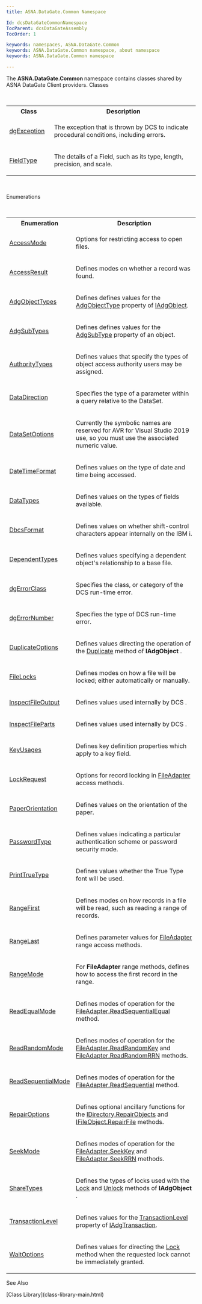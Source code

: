 ```yaml
---
title: ASNA.DataGate.Common Namespace

Id: dcsDataGateCommonNamespace
TocParent: dcsDataGateAssembly
TocOrder: 1

keywords: namespaces, ASNA.DataGate.Common
keywords: ASNA.DataGate.Common namespace, about namespace
keywords: ASNA.DataGate.Common namespace

---
```


The <span style="FONT-WEIGHT: bold">ASNA.DataGate.Common </span>namespace contains classes shared by ASNA DataGate Client providers.
Classes

<br />

<table class="dtTABLE" id="Table2" x-use-null-cells="x-use-null-cells" style="border-spacing: 0px;     x-cell-content-align: Top" cellspacing="0">
          <colgroup span="1">
            <col span="1" style="WIDTH: 20%" />
            <col span="1" style="WIDTH: 70%" />
          </colgroup>
          <tr>
            <th colspan="1" rowspan="1">
							Class
						</th>
            <th colspan="1" rowspan="1">
							Description
						</th>
          </tr>
          <tr>
            <td colspan="1" rowspan="1">

[dgException](dgexception-class.html) 
</td>
            <td colspan="1" rowspan="1">

The exception that is thrown by DCS to indicate procedural conditions, including errors.
</td>
          </tr>
          <tr>
            <td colspan="1" rowspan="1">

[FieldType](field-type-class.html) 
</td>
            <td colspan="1" rowspan="1">

The details of a Field, such as its type, length, precision, and scale. 
</td>
          </tr>
</table>

<br />

Enumerations

<br />

<table class="dtTABLE" id="table3" x-use-null-cells="x-use-null-cells" style="border-spacing: 0px;     x-cell-content-align: Top" cellspacing="0">
          <colgroup span="1">
            <col span="1" style="WIDTH: 20%" />
            <col span="1" style="WIDTH: 70%" />
          </colgroup>
          <tr>
            <th colspan="1" rowspan="1">
								Enumeration
							</th>
            <th colspan="1" rowspan="1">
								Description
							</th>
          </tr>
          <tr>
            <td colspan="1" rowspan="1">

[AccessMode](access-mode-enumeration.html) 
</td>
            <td colspan="1" rowspan="1">

Options for restricting access to open files.
</td>
          </tr>
          <tr>
            <td colspan="1" rowspan="1">

[AccessResult](access-result-enumeration.html) 
</td>
            <td colspan="1" rowspan="1">

Defines modes on whether a record was found. 
</td>
          </tr>
          <tr>
            <td colspan="1" rowspan="1">

[AdgObjectTypes](adg-object-types-enumeration.html) 
</td>
            <td colspan="1" rowspan="1">

Defines defines values for the [ AdgObjectType](iadg-object-class-adg-object-type-property.html) property of [IAdgObject](iadg-object-class.html). 
</td>
          </tr>
          <tr>
            <td colspan="1" rowspan="1">

[AdgSubTypes](adg-subtypes-enumeration.html) 
</td>
            <td colspan="1" rowspan="1">

Defines defines values for the [AdgSubType](iadg-object-class-adg-subtype-property.html) property of an object. 
</td>
          </tr>
          <tr>
            <td colspan="1" rowspan="1">

[AuthorityTypes](authority-types-enumeration.html) 
</td>
            <td colspan="1" rowspan="1">

Defines values that specify the types of object access authority users may be assigned. 
</td>
          </tr>
          <tr>
            <td colspan="1" rowspan="1">

[DataDirection](data-direction-enumeration.html) 
</td>
            <td colspan="1" rowspan="1">

Specifies the type of a parameter within a query relative to the DataSet.
</td>
          </tr>
          <tr>
            <td colspan="1" rowspan="1">

[DataSetOptions](dataset-options-enumeration.html) 
</td>
            <td colspan="1" rowspan="1">

Currently the symbolic names are reserved for AVR for Visual Studio 2019 use, so you must use the associated numeric value.
</td>
          </tr>
          <tr>
            <td colspan="1" rowspan="1">

[DateTimeFormat](date-time-format-enumeration.html) 
</td>
            <td colspan="1" rowspan="1">

Defines values on the type of date and time being accessed.
</td>
          </tr>
          <tr>
            <td colspan="1" rowspan="1">

[DataTypes](data-types-enumeration.html) 
</td>
            <td colspan="1" rowspan="1">

Defines values on the types of fields available.
</td>
          </tr>
          <tr>
            <td colspan="1" rowspan="1">

[DbcsFormat](dbcs-format-enumeration.html) 
</td>
            <td colspan="1" rowspan="1">

Defines values on whether shift-control characters appear internally on the IBM i.
</td>
          </tr>
          <tr>
            <td colspan="1" rowspan="1">

[DependentTypes](dependent-types-enumeration.html) 
</td>
            <td colspan="1" rowspan="1">

Defines values specifying a dependent object's relationship to a base file.
</td>
          </tr>
          <tr>
            <td colspan="1" rowspan="1">

[dgErrorClass](dgerror-class-enumeration.html) 
</td>
            <td colspan="1" rowspan="1">

Specifies the class, or category of the DCS run-time error.
</td>
          </tr>
          <tr>
            <td colspan="1" rowspan="1">

[dgErrorNumber](dgerror-number-enumeration.html) 
</td>
            <td colspan="1" rowspan="1">

Specifies the type of DCS run-time error.
</td>
          </tr>
          <tr>
            <td colspan="1" rowspan="1">

[DuplicateOptions](duplicate-options-enumeration.html) 
</td>
            <td colspan="1" rowspan="1">

Defines values directing the operation of the [ Duplicate](iadg-object-class-duplicate-method.html) method of **IAdgObject** .
</td>
          </tr>
          <tr>
            <td colspan="1" rowspan="1">

[FileLocks](file-locks-enumeration.html) 
</td>
            <td colspan="1" rowspan="1">

Defines modes on how a file will be locked; either automatically or manually. 
</td>
          </tr>
          <tr>
            <td colspan="1" rowspan="1">

[InspectFileOutput](inspect-file-output-enumeration.html) 
</td>
            <td colspan="1" rowspan="1">

Defines values used internally by DCS .
</td>
          </tr>
          <tr>
            <td colspan="1" rowspan="1">

[InspectFileParts](inspect-file-parts-enumeration.html) 
</td>
            <td colspan="1" rowspan="1">

Defines values used internally by DCS .
</td>
          </tr>
          <tr>
            <td colspan="1" rowspan="1">

[KeyUsages](key-usages-enumeration.html) 
</td>
            <td colspan="1" rowspan="1">

Defines key definition properties which apply to a key field.
</td>
          </tr>
          <tr>
            <td colspan="1" rowspan="1">

[LockRequest](lock-request-enumeration.html) 
</td>
            <td colspan="1" rowspan="1">

Options for record locking in [FileAdapter](file-adapter-class.html) access methods.
</td>
          </tr>
          <tr>
            <td colspan="1" rowspan="1">

[PaperOrientation](paper-orientation-enumeration.html) 
</td>
            <td colspan="1" rowspan="1">

Defines values on the orientation of the paper.
</td>
          </tr>
          <tr>
            <td colspan="1" rowspan="1">

[PasswordType](password-type-enumeration.html) 
</td>
            <td colspan="1" rowspan="1">

Defines values indicating a particular authentication scheme or password security mode.
</td>
          </tr>
          <tr>
            <td colspan="1" rowspan="1">

[PrintTrueType](print-true-type-enumeration.html) 
</td>
            <td colspan="1" rowspan="1">

Defines values whether the True Type font will be used. 
</td>
          </tr>
          <tr>
            <td colspan="1" rowspan="1">

[RangeFirst](range-first-enumeration.html) 
</td>
            <td colspan="1" rowspan="1">

Defines modes on how records in a file will be read, such as reading a range of records.
</td>
          </tr>
          <tr>
            <td colspan="1" rowspan="1">

[RangeLast](range-last-enumeration.html) 
</td>
            <td colspan="1" rowspan="1">

Defines parameter values for [FileAdapter](file-adapter-class.html) range access methods.
</td>
          </tr>
          <tr>
            <td colspan="1" rowspan="1">

[RangeMode](range-mode-enumeration.html) 
</td>
            <td colspan="1" rowspan="1">

For **FileAdapter** range methods, defines how to access the first record in the range.
</td>
          </tr>
          <tr>
            <td colspan="1" rowspan="1">

[ReadEqualMode](read-equal-mode-enumeration.html) 
</td>
            <td colspan="1" rowspan="1">

Defines modes of operation for the [ FileAdapter.ReadSequentialEqual](file-adapter-class-read-sequential-equal-method.html) method.
</td>
          </tr>
          <tr>
            <td colspan="1" rowspan="1">

[ReadRandomMode](read-random-mode-enumeration.html) 
</td>
            <td colspan="1" rowspan="1">

Defines modes of operation for the [ FileAdapter.ReadRandomKey](file-adapter-class-read-random-key-method.html) and [ FileAdapter.ReadRandomRRN](file-adapter-class-read-random-rrn-method.html) methods.
</td>
          </tr>
          <tr>
            <td colspan="1" rowspan="1">

[ReadSequentialMode](read-sequential-mode-enumeration.html) 
</td>
            <td colspan="1" rowspan="1">

Defines modes of operation for the [ FileAdapter.ReadSequential](file-adapter-class-read-sequential-method.html) method.
</td>
          </tr>
          <tr>
            <td colspan="1" rowspan="1">

[RepairOptions](repair-options-enumeration.html) 
</td>
            <td colspan="1" rowspan="1">

Defines optional ancillary functions for the [ IDirectory.RepairObjects](idirectory-class-repair-objects-method.html) and [ IFileObject.RepairFile](ifile-object-class-repair-file-method.html) methods. 
</td>
          </tr>
          <tr>
            <td colspan="1" rowspan="1">

[SeekMode](seek-mode-enumeration.html) 
</td>
            <td colspan="1" rowspan="1">

Defines modes of operation for the [FileAdapter.SeekKey](file-adapter-class-seek-key-method.html) and [FileAdapter.SeekRRN](file-adapter-class-seek-rrn-method.html) methods.
</td>
          </tr>
          <tr>
            <td colspan="1" rowspan="1">

[ShareTypes](share-types-enumeration.html) 
</td>
            <td colspan="1" rowspan="1">

Defines the types of locks used with the [ Lock](iadg-object-class-lock-method.html) and [Unlock](iadg-object-class-unlock-method.html) methods of **IAdgObject** .
</td>
          </tr>
          <tr>
            <td colspan="1" rowspan="1">

[TransactionLevel](transaction-level-enumeration.html) 
</td>
            <td colspan="1" rowspan="1">

Defines values for the [TransactionLevel](iadg-transaction-class-transaction-level-property.html) property of [IAdgTransaction](iadg-transaction-class.html).
</td>
          </tr>
          <tr>
            <td colspan="1" rowspan="1">

[WaitOptions](wait-options-enumeration.html) 
</td>
            <td colspan="1" rowspan="1">

Defines values for directing the [Lock](iadg-object-class-lock-method.html) method when the requested lock cannot be immediately granted.
</td>
          </tr>
</table>

See Also

<dl />
      [Class Library](class-library-main.html)

